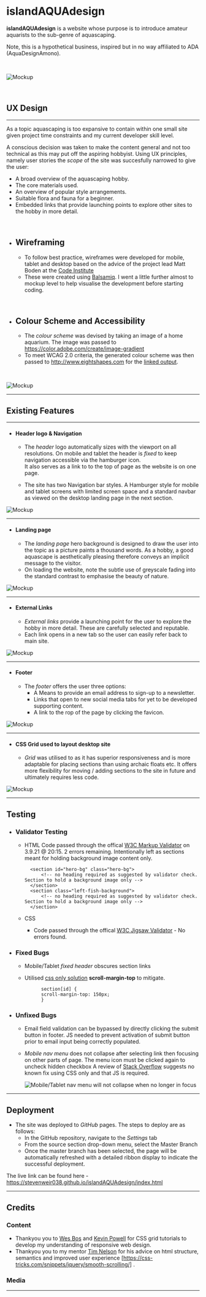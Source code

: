 # **islandAQUAdesign**

**islandAQUAdesign** is a website whose purpose is to introduce amateur aquarists to the sub-genre of aquascaping.

Note, this is a hypothetical business, inspired but in no way affiliated to ADA (AquaDesignAmono).

<br>

![Mockup](/assets/images/website_mockup.PNG "Website preview at different resolutions") 

<br>

## **UX Design**

***

As a topic aquascaping is too expansive to contain within one small site given project time constraints and my current developer skill level.

A conscious decision was taken to make the content general and not too technical as this may put off the aspiring hobbyist.
Using UX principles, namely user stories the *scope* of the site was succesfully narrowed to give the user:

- A broad overview of the aquascaping hobby. 
- The core materials used.
- An overview of popular style arrangements.  
- Suitable flora and fauna for a beginner.
- Embedded links that provide launching points to explore other sites to the hobby in more detail.

<br>

- ## **Wireframing**
    - To follow best practice, wireframes were developed for mobile, tablet and desktop based on the advice of the project lead Matt Boden at the [Code Institute](https://www.codeinstitute.net/)
    - These were created using [Balsamiq](https://balsamiq.cloud/sqiyfsu/pr12ogh/r2278#). I went a little further almost to mockup level to help visualise the development before starting coding.

<br>

- ## **Colour Scheme and Accessibility**
    - The *colour scheme* was devised by taking an image of a home aquarium.
    The image was passed to <https://color.adobe.com/create/image-gradient>
    - To meet WCAG 2.0 criteria, the generated colour scheme was then passed to <http://www.eightshapes.com> for the [linked output](https://contrast-grid.eightshapes.com/?version=1.1.0&background-colors=&foreground-colors=%23FFFFFF%2C%20White%0D%0A%23F2F2F2%0D%0A%23DDDDDD%0D%0A%23CCCCCC%0D%0A%23888888%0D%0A%238C4830%0D%0A%2360731A%0D%0A%23AEBF88%0D%0A%2370A61F%0D%0A%235%0D%0A&es-color-form__tile-size=compact&es-color-form__show-contrast=aaa&es-color-form__show-contrast=aa&es-color-form__show-contrast=aa18&es-color-form__show-contrast=dnp).

<br>

![Mockup](/assets/images/colour_scheme_genetated_from_home_aquarium.PNG "Website landing page")

***


## **Existing Features**

***

- #### **Header logo & Navigation**
    - The *header* logo automatically sizes with the viewport on all resolutions.
    On mobile and tablet the header is *fixed* to keep navigation accessible via the hamburger icon.  
    It also serves as a link to to the top of page as the website is on one page.

    - The site has two Navigation bar styles.  A Hamburger style for mobile and tablet screens with limited screen space and a standard navbar as viewed on the desktop landing page in the next section.

![Mockup](/assets/images/mobile_tablet_nav.PNG "Preview of header/nav with logo at mobile/tablet resolutions")

***

- #### **Landing page**
    - The *landing page* hero background is designed to draw the user into the topic as a picture paints a thousand words.
    As a hobby, a good aquascape is aesthetically pleasing therefore conveys an implicit message to the visitor.
    - On loading the website, note the subtle use of greyscale fading into the standard contrast to emphasise the beauty of nature.

![Mockup](/assets/images/landing_page.PNG "Website landing page and preview of header/nav at desktop resolution") 

***

- #### **External Links**
    - *External links* provide a launching point for the user to explore the hobby in more detail. These are carefully selected and reputable.
    - Each link opens in a new tab so the user can easily refer back to main site.

![Mockup](/assets/images/external_links.PNG "Links are provided to external sites by clicking the image or its caption") 

***

- #### **Footer**
    - The *footer* offers the user three options:
        - A Means to provide an email address to sign-up to a newsletter.
        - Links that open to new social media tabs for yet to be developed supporting content.
        - A link to the rop of the page by clicking the favicon.

![Mockup](/assets/images/footer_img.PNG "Footer section") 

***

- #### **CSS Grid used to layout desktop site**
    - *Grid* was utilised to as it has superior responsiveness and is more adaptable for placing sections than using archaic floats etc.
      It offers more flexibility for moving / adding sections to the site in future and ultimately requires less code.

![Mockup](/assets/images/grid_view_chrome_dev_tools.PNG "Image of Grid view enabled using Google Chrome developer Tools section")

***

## **Testing**
- ### **Validator Testing**
    - HTML
    Code passed through the offical [W3C Markup Validator](https://validator.w3.org/) on 3.9.21 @ 20:15. 2 errors remaining.  Intentionally left as sections meant for holding background image content only.

            <section id="hero-bg" class="hero-bg">
                <!-- no heading required as suggested by validator check.  Section to hold a background image only -->
            </section>
            <section class="left-fish-background">
                <!-- no heading required as suggested by validator check.  Section to hold a background image only -->
            </section>

    - CSS
        - Code passed through the offical [W3C Jigsaw Validator](https://jigsaw.w3.org/css-validator/) - No errors found.

- ### **Fixed Bugs**
    - Mobile/Tablet *fixed header* obscures section links
    - Utilised [css only solution](https://codepen.io/cferdinandi/pen/GRJvozN) **scroll-margin-top** to mitigate.

                section[id] {
                scroll-margin-top: 150px;    
                }

- ### **Unfixed Bugs**
    - Email field validation can be bypassed by directly clicking the submit button in footer. JS needed to prevent activation of submit button prior to email input being correctly populated.
    - *Mobile nav menu* does not collapse after selecting link then focusing on other parts of page. The menu icon must be clicked again to uncheck hidden checkbox
        A review of [Stack Overflow](https://stackoverflow.com/) suggests no known fix using CSS only and that JS is required.
        
        ![Mobile/Tablet nav menu will not collapse when no longer in focus](/assets/images/mobile_nav.PNG)

***

## **Deployment**
- The site was deployed to *GitHub* pages. The steps to deploy are as follows:
    - In the GitHub repository, navigate to the *Settings* tab
    - From the source section drop-down menu, select the Master Branch
    - Once the master branch has been selected, the page will be automatically refreshed with a detailed ribbon display to indicate the successful deployment.

The live link can be found here - https://stevenweir038.github.io/islandAQUAdesign/index.html

***

## **Credits**
### **Content**
- Thankyou you to [Wes Bos](https://www.youtube.com/watch?v=DCZdCKjnBCs) and [Kevin Powell](https://www.youtube.com/watch?v=duH4DLq5yoo) for CSS grid tutorials to develop my understanding of responsive web design.
- Thankyou you to my mentor [Tim Nelson](https://github.com/TravelTimN) for his advice on html structure, semantics and improved user experience [https://css-tricks.com/snippets/jquery/smooth-scrolling/] .

### **Media**

***
